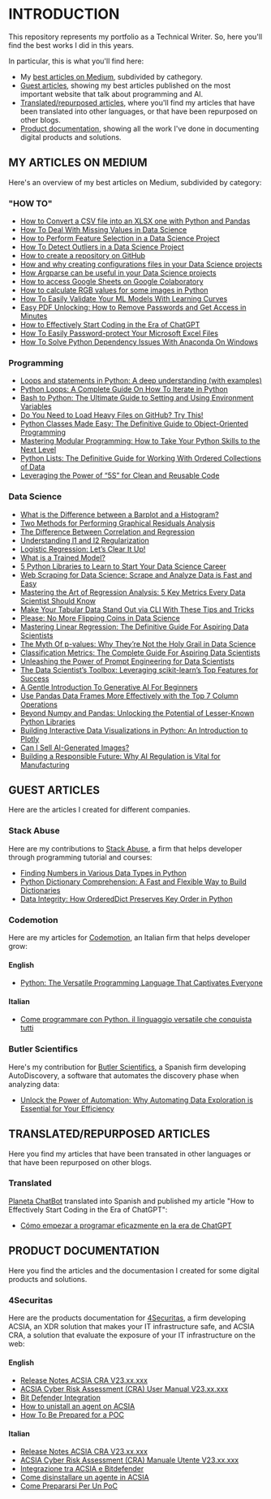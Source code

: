 # **INTRODUCTION**
This repository represents my portfolio as a Technical Writer. So, here you'll find the best works I did in this years.

In particular, this is what you'll find here:
- My [best articles on Medium](#my-articles-on-medium), subdivided by cathegory.
- [Guest articles](#guest-articles), showing my best articles published on the most important website that talk about programming and AI.
- [Translated/repurposed articles](#translatedrepurposed-articles), where you'll find my articles that have been translated into other languages, or that have been repurposed on other blogs.
- [Product documentation](#product-documentation), showing all the work I've done in documenting digital products and solutions.

## **MY ARTICLES ON MEDIUM**
Here's an overview of my best articles on Medium, subdivided by category:

### **"HOW TO"**
- [How to Convert a CSV file into an XLSX one with Python and Pandas](https://towardsdatascience.com/how-to-convert-a-csv-file-into-an-xlsx-one-with-python-and-pandas-27aabc279d69?source=your_stories_page-------------------------------------)
- [How To Deal With Missing Values in Data Science](https://towardsdatascience.com/how-to-deal-with-missing-values-in-data-science-9e5a56fbe928?source=your_stories_page-------------------------------------)
- [How to Perform Feature Selection in a Data Science Project](https://towardsdatascience.com/how-to-perform-feature-selection-in-a-data-science-project-591ba96f86eb)
- [How To Detect Outliers in a Data Science Project](https://towardsdatascience.com/how-to-detect-outliers-in-a-data-science-project-17f39653fb17?source=your_stories_page-------------------------------------)
- [How to create a repository on GitHub](https://blog.devgenius.io/how-to-create-a-repository-on-github-5a5ce219ddba?source=your_stories_page-------------------------------------)
- [How and why creating configurations files in your Data Science projects](https://medium.com/mlearning-ai/how-and-why-creating-configurations-files-in-your-data-science-projects-1821b89cf47b?source=your_stories_page-------------------------------------)
- [How Argparse can be useful in your Data Science projects](https://medium.com/mlearning-ai/how-argparse-can-be-useful-in-your-data-science-projects-ecf02bef3b07?source=your_stories_page-------------------------------------)
- [How to access Google Sheets on Google Colaboratory](https://medium.com/mlearning-ai/how-to-access-google-sheets-on-google-colaboratory-8766b3a0996f?source=your_stories_page-------------------------------------)
- [How to calculate RGB values for some images in Python](https://medium.com/analytics-vidhya/how-to-calculate-rgb-values-for-some-images-in-python-ccf9abcea8f3?source=your_stories_page-------------------------------------)
 - [How To Easily Validate Your ML Models With Learning Curves](https://medium.com/mlearning-ai/how-to-easily-validate-your-ml-models-with-learning-curves-21cc01636083)
 - [Easy PDF Unlocking: How to Remove Passwords and Get Access in Minutes](https://levelup.gitconnected.com/easy-pdf-unlocking-how-to-remove-passwords-and-get-access-in-minutes-ad09ad8f5d38)
 - [How to Effectively Start Coding in the Era of ChatGPT](https://medium.com/towards-data-science/how-to-effectively-start-coding-in-the-era-of-chatgpt-cfc5151e1c42)
 - [How To Easily Password-protect Your Microsoft Excel Files](https://medium.com/gitconnected/how-to-easily-password-protect-your-microsoft-excel-files-95bce30b9a8c)
 - [How To Solve Python Dependency Issues With Anaconda On Windows](https://medium.com/towards-data-science/how-to-solve-python-dependency-issues-with-anaconda-on-windows-d5033c9d2f9a)


### **Programming**
- [Loops and statements in Python: A deep understanding (with examples)](https://towardsdatascience.com/loops-and-statements-in-python-a-deep-understanding-with-examples-2099fc6e37d7?source=your_stories_page-------------------------------------)
- [Python Loops: A Complete Guide On How To Iterate in Python](https://towardsdatascience.com/python-loops-a-complete-guide-on-how-to-iterate-in-python-b29e0d12211d)
- [Bash to Python: The Ultimate Guide to Setting and Using Environment Variables](https://medium.com/codex/bash-to-python-the-ultimate-guide-to-setting-and-using-environment-variables-8535855e2ec4)
- [Do You Need to Load Heavy Files on GitHub? Try This!](https://levelup.gitconnected.com/do-you-need-to-load-heavy-files-on-github-try-this-4fa415eebe1c)
- [Python Classes Made Easy: The Definitive Guide to Object-Oriented Programming](https://towardsdatascience.com/python-classes-made-easy-the-definitive-guide-to-object-oriented-programming-881ed609fb6)
- [Mastering Modular Programming: How to Take Your Python Skills to the Next Level](https://towardsdatascience.com/mastering-modular-programming-how-to-take-your-python-skills-to-the-next-level-ba14339e8429)
- [Python Lists: The Definitive Guide for Working With Ordered Collections of Data](https://towardsdatascience.com/python-lists-the-definitive-guide-for-working-with-ordered-collections-of-data-53b06a194826)
- [Leveraging the Power of “5S” for Clean and Reusable Code](https://towardsdatascience.com/leveraging-the-power-of-5s-for-clean-and-reusable-code-44e1dc466af2)


### **Data Science**
- [What is the Difference between a Barplot and a Histogram?](https://towardsdatascience.com/what-is-the-difference-between-a-barplot-and-a-histogram-e62d0e532e7d)
- [Two Methods for Performing Graphical Residuals Analysis](https://towardsdatascience.com/two-methods-for-performing-graphical-residuals-analysis-6899fd4c78e5)
- [The Difference Between Correlation and Regression](https://towardsdatascience.com/the-difference-between-correlation-and-regression-134a5b367f7c?source=your_stories_page-------------------------------------)
- [Understanding l1 and l2 Regularization](https://towardsdatascience.com/understanding-l1-and-l2-regularization-93918a5ac8d0?source=your_stories_page-------------------------------------)
- [Logistic Regression: Let’s Clear It Up!](https://medium.com/mlearning-ai/logistic-regression-lets-clear-it-up-8bf20e9b328a?source=your_stories_page-------------------------------------)
- [What is a Trained Model?](https://towardsdatascience.com/what-is-a-trained-model-5c872cfa8448?source=your_stories_page-------------------------------------)
- [5 Python Libraries to Learn to Start Your Data Science Career](https://towardsdatascience.com/5-python-libraries-to-learn-to-start-your-data-science-career-2cd24a223431)
- [Web Scraping for Data Science: Scrape and Analyze Data is Fast and Easy](https://medium.com/mlearning-ai/web-scraping-for-data-science-scrape-and-analyze-data-is-fast-and-easy-b5f02c40d2d1)
- [Mastering the Art of Regression Analysis: 5 Key Metrics Every Data Scientist Should Know](https://towardsdatascience.com/mastering-the-art-of-regression-analysis-5-key-metrics-every-data-scientist-should-know-1e2a8a2936f5)
- [Make Your Tabular Data Stand Out via CLI With These Tips and Tricks](https://towardsdatascience.com/make-your-tabular-data-stand-out-via-cli-with-these-tips-and-tricks-a21f276b7ba9)
- [Please: No More Flipping Coins in Data Science](https://towardsdatascience.com/please-no-more-flipping-coins-in-data-science-f21e893d4fbd)
- [Mastering Linear Regression: The Definitive Guide For Aspiring Data Scientists](https://medium.com/towards-data-science/mastering-linear-regression-the-definitive-guide-for-aspiring-data-scientists-7abd37fcb9ed)
- [The Myth Of p-values: Why They’re Not the Holy Grail in Data Science](https://towardsdatascience.com/the-myth-of-p-values-why-theyre-not-the-holy-grail-in-data-science-a6636e27e489)
- [Classification Metrics: The Complete Guide For Aspiring Data Scientists](https://medium.com/towards-data-science/classification-metrics-the-complete-guide-for-aspiring-data-scientists-9f02eab796ae)
- [Unleashing the Power of Prompt Engineering for Data Scientists](https://medium.com/towards-data-science/unleashing-the-power-of-prompt-engineering-for-data-scientists-16b6d1f2bf85)
- [The Data Scientist’s Toolbox: Leveraging scikit-learn’s Top Features for Success](https://towardsdatascience.com/the-data-scientists-toolbox-leveraging-scikit-learn-s-top-features-for-success-d69a899267c5)
- [A Gentle Introduction To Generative AI For Beginners](https://medium.com/towards-data-science/a-gentle-introduction-to-generative-ai-for-beginners-8c8752085900)
- [Use Pandas Data Frames More Effectively with the Top 7 Column Operations](https://towardsdatascience.com/dominate-pandas-data-frames-with-the-top-7-column-operations-2a11521e9e2d)
- [Beyond Numpy and Pandas: Unlocking the Potential of Lesser-Known Python Libraries](https://towardsdatascience.com/beyond-numpy-and-pandas-unlocking-the-potential-of-lesser-known-python-libraries-86d2bdc4d230)
- [Building Interactive Data Visualizations in Python: An Introduction to Plotly](https://towardsdatascience.com/building-interactive-data-visualizations-in-python-an-introduction-to-plotly-3ffdd920fc63)
- [Can I Sell AI-Generated Images?](https://medium.com/mlearning-ai/can-i-sell-ai-generated-images-a5d4619c8e1b)
- [Building a Responsible Future: Why AI Regulation is Vital for Manufacturing](https://medium.com/artificial-corner/building-a-responsible-future-why-ai-regulation-is-vital-for-manufacturing-d123343b91b6)


## **GUEST ARTICLES**
Here are the articles I created for different companies.

### **Stack Abuse**
Here are my contributions to [Stack Abuse](https://stackabuse.com/), a firm that helps developer through programming tutorial and courses:

- [Finding Numbers in Various Data Types in Python](https://stackabuse.com/finding-numbers-in-various-data-types-in-python/)
- [Python Dictionary Comprehension: A Fast and Flexible Way to Build Dictionaries](https://stackabuse.com/python-dictionary-comprehension-a-fast-and-flexible-way-to-build-dictionaries/)
- [Data Integrity: How OrderedDict Preserves Key Order in Python](https://stackabuse.com/data-integrity-how-ordereddict-preserves-key-order-in-python/)


### **Codemotion**
Here are my articles for [Codemotion](https://www.codemotion.com/), an Italian firm that helps developer grow:

#### **English**
- [Python: The Versatile Programming Language That Captivates Everyone](https://www.codemotion.com/magazine/languages/python/)

#### **Italian**
- [Come programmare con Python. il linguaggio versatile che conquista tutti](https://www.codemotion.com/magazine/it/linguaggi-programmazione/programmare-con-python/)

### **Butler Scientifics**
Here's my contribution for [Butler Scientifics](https://www.butlerscientifics.com/), a Spanish firm developing AutoDiscovery, a software that automates the discovery phase when analyzing data:

- [Unlock the Power of Automation: Why Automating Data Exploration is Essential for Your Efficiency](https://www.butlerscientifics.com/single-post/unlock-the-power-of-automation-why-automating-data-exploration-is-essential-for-your-efficiency)


## **TRANSLATED/REPURPOSED ARTICLES**
Here you find my articles that have been transated in other languages or that have been repurposed on other blogs.

### **Translated**
[Planeta ChatBot](https://planetachatbot.com/) translated into Spanish and published my article "How to Effectively Start Coding in the Era of ChatGPT":
- [Cómo empezar a programar eficazmente en la era de ChatGPT](https://planetachatbot.com/como-empezar-a-programar-en-era-de-chatgpt/)

## **PRODUCT DOCUMENTATION**
Here you find the articles and the documentasion I created for some digital products and solutions.

### **4Securitas**
Here are the products documentation for [4Securitas](https://4securitas.com/), a firm developing ACSIA, an XDR solution that
makes your IT infrastructure safe, and  ACSIA CRA, a solution that evaluate the exposure of your IT infrastructure
on the web:

#### **English**
- [Release Notes ACSIA CRA V23.xx.xxx](https://support.4securitas.com/hc/en-us/articles/10365845894429-Release-Notes-ACSIA-CRA-V23-xx-xxx)
- [ACSIA Cyber Risk Assessment (CRA) User Manual V23.xx.xxx](https://support.4securitas.com/hc/en-us/articles/8867552792605-ACSIA-Cyber-Risk-Assessment-CRA-User-Manual-V23-xx-xxx)
- [Bit Defender Integration](https://support.4securitas.com/hc/en-us/articles/8727592213405-Bit-Defender-Integration)
- [How to unistall an agent on ACSIA](https://support.4securitas.com/hc/en-us/articles/9363867420189-How-to-unistall-an-agent-on-ACSIA)
- [How To Be Prepared for a POC](https://support.4securitas.com/hc/en-us/articles/10089564353693-How-To-Be-Prepared-For-a-PoC)

#### **Italian**
- [Release Notes ACSIA CRA V23.xx.xxx](https://support.4securitas.com/hc/it/articles/10365845894429-Release-Notes-ACSIA-CRA-V23-xx-xxx)
- [ACSIA Cyber Risk Assessment (CRA) Manuale Utente V23.xx.xxx](https://support.4securitas.com/hc/it/articles/8867552792605-ACSIA-Cyber-Risk-Assessment-CRA-User-Manual-V23-xx-xxx)
- [Integrazione tra ACSIA e Bitdefender](https://support.4securitas.com/hc/it/articles/8727592213405-Bit-Defender-Integration)
- [Come disinstallare un agente in ACSIA](https://support.4securitas.com/hc/it/articles/9363867420189-How-to-unistall-an-agent-on-ACSIA)
- [Come Prepararsi Per Un PoC](https://support.4securitas.com/hc/it/articles/10089564353693-How-To-Be-Prepared-For-a-PoC)
